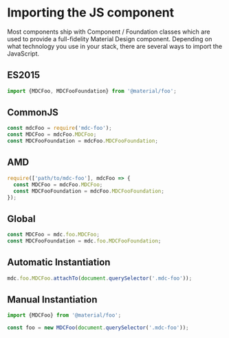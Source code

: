 <!--docs:
title: "Importing JS Components"
navTitle: "Importing JS Components"
layout: landing
section: docs
path: /docs/importing-js/
-->

# Importing the JS component

Most components ship with Component / Foundation classes which are used to provide a full-fidelity Material Design component. Depending on what technology you use in your stack, there are several ways to import the JavaScript.

## ES2015

```javascript
import {MDCFoo, MDCFooFoundation} from '@material/foo';
```

## CommonJS

```javascript
const mdcFoo = require('mdc-foo');
const MDCFoo = mdcFoo.MDCFoo;
const MDCFooFoundation = mdcFoo.MDCFooFoundation;
```

## AMD

```javascript
require(['path/to/mdc-foo'], mdcFoo => {
  const MDCFoo = mdcFoo.MDCFoo;
  const MDCFooFoundation = mdcFoo.MDCFooFoundation;
});
```

## Global

```javascript
const MDCFoo = mdc.foo.MDCFoo;
const MDCFooFoundation = mdc.foo.MDCFooFoundation;
```

## Automatic Instantiation

```javascript
mdc.foo.MDCFoo.attachTo(document.querySelector('.mdc-foo'));
```

## Manual Instantiation

```javascript
import {MDCFoo} from '@material/foo';

const foo = new MDCFoo(document.querySelector('.mdc-foo'));
```
